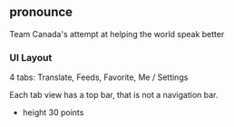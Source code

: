 ## pronounce

Team Canada's attempt at helping the world speak better

### UI Layout

4 tabs: Translate, Feeds, Favorite, Me / Settings

Each tab view has a top bar, that is not a navigation bar.
- height 30 points